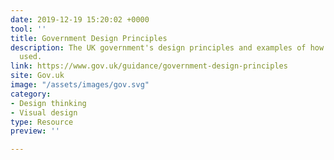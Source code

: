 ```yaml
---
date: 2019-12-19 15:20:02 +0000
tool: ''
title: Government Design Principles
description: The UK government's design principles and examples of how they've been
  used.
link: https://www.gov.uk/guidance/government-design-principles
site: Gov.uk
image: "/assets/images/gov.svg"
category:
- Design thinking
- Visual design
type: Resource
preview: ''

---
```

